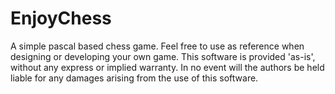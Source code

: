 # EnjoyChess
A simple pascal based chess game. Feel free to use as reference when designing or developing your own game.
This software is provided 'as-is', without any express or implied warranty. In no event will the authors be held liable for any damages arising from the use of this software.
